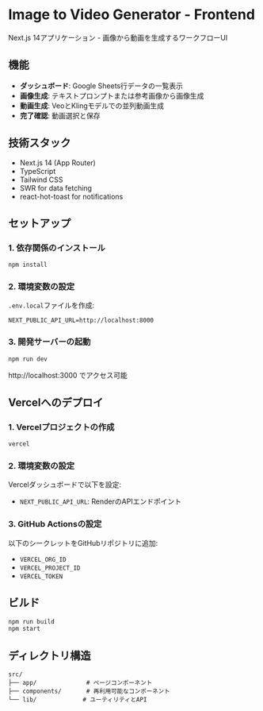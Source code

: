 # Image to Video Generator - Frontend

Next.js 14アプリケーション - 画像から動画を生成するワークフローUI

## 機能

- **ダッシュボード**: Google Sheets行データの一覧表示
- **画像生成**: テキストプロンプトまたは参考画像から画像生成
- **動画生成**: VeoとKlingモデルでの並列動画生成
- **完了確認**: 動画選択と保存

## 技術スタック

- Next.js 14 (App Router)
- TypeScript
- Tailwind CSS
- SWR for data fetching
- react-hot-toast for notifications

## セットアップ

### 1. 依存関係のインストール

```bash
npm install
```

### 2. 環境変数の設定

`.env.local`ファイルを作成:

```env
NEXT_PUBLIC_API_URL=http://localhost:8000
```

### 3. 開発サーバーの起動

```bash
npm run dev
```

http://localhost:3000 でアクセス可能

## Vercelへのデプロイ

### 1. Vercelプロジェクトの作成

```bash
vercel
```

### 2. 環境変数の設定

Vercelダッシュボードで以下を設定:
- `NEXT_PUBLIC_API_URL`: RenderのAPIエンドポイント

### 3. GitHub Actionsの設定

以下のシークレットをGitHubリポジトリに追加:
- `VERCEL_ORG_ID`
- `VERCEL_PROJECT_ID`
- `VERCEL_TOKEN`

## ビルド

```bash
npm run build
npm start
```

## ディレクトリ構造

```
src/
├── app/              # ページコンポーネント
├── components/       # 再利用可能なコンポーネント
└── lib/             # ユーティリティとAPI
```